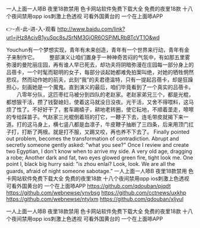 
一人上面一人㖭B 夜里18款禁用 色卡网站软件免费下载大全 免费的夜里18款 十八个夜间禁用αpp ios刺激上色透视 可看外国黄台的 一个在上面㖭APP 




👉-点-此-进-入-观看  http://www.baidu.com/link?url=jHz8AcivB1yuSpc8sJSrNM3GjOR6OSPiMLRbBTcVT1O&wd




Youchun有一个梦想实现，青年有未来创造，青年有一个世界来行动，青年有金子来制作它。
　　整部演义让咱们置身于一种神奇苦闷的气氛中，有如那五里雾弥漫的曼陀丽庄园，再有谁人早已死去，却功夫将阴暗弥漫在庄园每一部分身上的吕蓓卡，一个时髦而聪明的女子，每部分谈起她都难免拍案叫绝，对她的牺牲惘然悲叹。然而动作她的前夫，此刻“我”的夫君德温特，只有一提起吕蓓卡，却是狂躁担心，刻画她是一个魔鬼。直到演义的最后，咱们毕竟看到了一个真实的吕蓓卡。
　　八零年分队，这匹枣红马被分到四队的老赵家。老赵家弟兄三个，都是光棍，都想狠干活，攒了钱娶媳妇，使着这马就没日没夜。光干活，又舍不得喂料，这马烦了性了。不好好干了，套车踢榬子，耕地老转圈，使它耘地，不顺着垄走，嚓嚓的专给踩苗子。气赵家三光棍倒着班的打它，一鞭子下去，连毛带皮就揭下来一道。打的这马身上，横七竖八都是血凛子，牛皮鞭子抽断了三四条，后来用顶门扛子打，打断了两根。就是打不服，又踢又咬，再也养不下去了。
Finally pointed out problem, becomes the transformation of contradiction.
Abrupt and secretly someone gently asked: "what you see?"
Once I review and create two Egyptian, I don't know when to arrive my side.
A very old age, dragging a robe;
Another dark and fat, two eyes glowed green fire, tight look me.
One point I, black big hurry said: "is zhou enlai?
Look, look.
We are all the guards, afraid of night someone sabotage."
一人上面一人㖭B 夜里18款禁用 色卡网站软件免费下载大全 免费的夜里18款 十八个夜间禁用αpp ios刺激上色透视 可看外国黄台的 一个在上面㖭APP  https://github.com/qdouban/pjqdt
https://github.com/webnewse/ynvbsg
https://github.com/cctnews/uxkhp
https://github.com/webnewse/ntylxm
https://github.com/qdouban/xljvul





一人上面一人㖭B 夜里18款禁用 色卡网站软件免费下载大全 免费的夜里18款 十八个夜间禁用αpp ios刺激上色透视 可看外国黄台的 一个在上面㖭APP 
